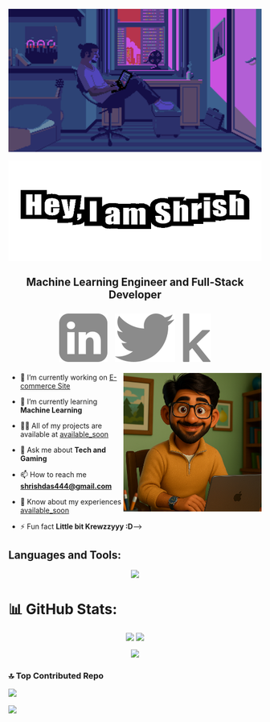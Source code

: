 ![MasterHead](assets/oleg-klishin-illustration1-x4.gif) 

<img align="center" alt="Hey, I am Shrish" width="100%"  height="200" src="assets/2025-06-28-Hey-I-am-Shrish.gif">


<h2 align="center"> Machine Learning Engineer and Full-Stack Developer
<br/>
<br/>
  <a href="https://linkedin.com/in/shrish-das-44ba5a27b" target="_blank"> <img  alt="linkedin" src="assets/linkedin.svg" /></a>
  &nbsp; 
  <a href="https://x.com/Shrish_Dass?t=VH6gSa_VL9wlvngS47alQg&s=09" target="_blank"> <img  alt="X" src="assets/twitter.svg" /></a>
  &nbsp; 
  <a href='https://kaggle.com/shrishd'  target="_blank"> <img alt="kaggle" src="assets/kaggle.svg" /></a>

</h2>



<img align="right" alt="Coding" width="275" height="275" src="assets/shrish img.png">


- 🔭 I’m currently working on [E-commerce Site](available_soon)

- 🌱 I’m currently learning **Machine Learning**

- 👨‍💻 All of my projects are available at [available_soon](available_soon)

- 💬 Ask me about **Tech and Gaming**

- 📫 How to reach me **shrishdas444@gmail.com**

- 📄 Know about my experiences [available_soon](available_soon)

- ⚡ Fun fact **Little bit Krewzzyyy :D**-->







 <!-- <p align="left"> <a href="https://github.com/ryo-ma/github-profile-trophy"><img src="https://github-profile-trophy.vercel.app/?username=shrishkd" alt="shrishkd" /></a> </p> NO FROM HERE TO

<!--<h2 align="left">Connect with me:</h2>
<p align="left">
  <a href="https://www.hackerrank.com/@shrishdas4" target="_blank">
    <img src="https://raw.githubusercontent.com/rahuldkjain/github-profile-readme-generator/master/src/images/icons/Social/hackerrank.svg" alt="HackerRank" height="50" width="50" style="margin: 10px; box-shadow: 0 0 8px rgba(0,0,0,0.1); border-radius: 10px;" />
  </a>
  <a href="https://codeforces.com/profile/shrishd" target="_blank">
    <img src="https://raw.githubusercontent.com/rahuldkjain/github-profile-readme-generator/master/src/images/icons/Social/codeforces.svg" alt="Codeforces" height="50" width="50" style="margin: 10px; box-shadow: 0 0 8px rgba(0,0,0,0.1); border-radius: 10px;" />
  </a>
  <a href="https://www.leetcode.com/shrishd" target="_blank">
    <img src="https://raw.githubusercontent.com/rahuldkjain/github-profile-readme-generator/master/src/images/icons/Social/leet-code.svg" alt="LeetCode" height="50" width="50" style="margin: 10px; box-shadow: 0 0 8px rgba(0,0,0,0.1); border-radius: 10px;" />
  </a>
  <a href="https://auth.geeksforgeeks.org/user/shrishdh212" target="_blank">
    <img src="https://raw.githubusercontent.com/rahuldkjain/github-profile-readme-generator/master/src/images/icons/Social/geeks-for-geeks.svg" alt="GeeksforGeeks" height="50" width="50" style="margin: 10px; box-shadow: 0 0 8px rgba(0,0,0,0.1); border-radius: 10px;" />
  </a>
</p> NO TO HERE--> 









<h2 align="left">Languages and Tools:</h2>

<p align="center">
  <img src="https://skillicons.dev/icons?i=html,css,js,react,tailwind,django,nodejs,express,nextjs,mongodb,mysql,sqlite,java,cpp,python,pandas,pytorch,scikitlearn,tensorflow,git,github,vscode,mathworks" />
</p>



# 📊 GitHub Stats:

<p align="center">
  <img src="https://github-readme-stats.vercel.app/api?username=Shrishkd&show_icons=true&theme=radical" height="180px"/>
  <img src="https://github-readme-streak-stats.herokuapp.com?user=Shrishkd&theme=radical" height="180px"/>
</p>

<p align="center">
  <img src="https://github-readme-stats.vercel.app/api/top-langs/?username=Shrishkd&layout=compact&theme=radical" />
</p>

### 🔝 Top Contributed Repo
![](https://github-contributor-stats.vercel.app/api?username=Shrishkd&limit=5&theme=dark&combine_all_yearly_contributions=true)


[![](https://visitcount.itsvg.in/api?id=Shrishkd&icon=0&color=0)](https://visitcount.itsvg.in) 



  <!--<img src="https://profile-readme-generator.com/assets/snake.svg" alt="Snake animation" /> NO -->


